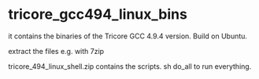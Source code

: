 # tricore_gcc494_linux_bins
it contains the binaries of the Tricore GCC 4.9.4 version. Build on Ubuntu.

extract the files e.g. with 7zip

tricore_494_linux_shell.zip contains the scripts. sh do_all to run everything.
